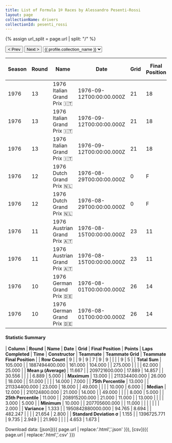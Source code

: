 ```yaml
---
title: List of Formula 1® Races by Alessandro Pesenti-Rossi
layout: page
collectionName: drivers
collectionId: pesenti_rossi
---
```


{% assign url_split = page.url | split: "/" %}
<div id="collection-navigation">
<button onclick="selector.options[selector.selectedIndex-1].value && (window.location = selector.options[selector.selectedIndex-1].value);">&lt; Prev</button>
<button onclick="selector.options[selector.selectedIndex+1].value && (window.location = selector.options[selector.selectedIndex+1].value);">Next &gt;</button>
<select id="selector" onchange="this.options[this.selectedIndex].value && (window.location = this.options[this.selectedIndex].value);">
  {% for collectionId in site.data[page.collectionName].refs %}
    {% if collectionId == page.collectionId %}
      {% assign selected = "selected" %}
    {% else %}
      {% assign selected = "" %}
    {% endif %}
    {% assign profile = site.data[page.collectionName][collectionId].profile %}
    <option value="/f1/{{ page.collectionName }}/{{ collectionId }}/{{ url_split[4] }}" {{ selected }}>{{ profile.collection_name }}</option>
  {% endfor %}
</select>
</div>

| Season | Round | Name | Date | Grid | Final Position | Points | Laps Completed | Time | Constructor | Teammate | Teammate Grid | Teammate Final Position |
|--|--|--|--|--|--|--|--|--|--|--|--|--|
| 1976 | 13 | 1976 Italian Grand Prix 🇮🇹 | 1976-09-12T00:00:00.000Z | 21 | 18 | 0.0 | 49 |   | Tyrrell 🇬🇧 | [Jody Scheckter 🇿🇦](/f1/drivers/scheckter) | 2 | 5 |
| 1976 | 13 | 1976 Italian Grand Prix 🇮🇹 | 1976-09-12T00:00:00.000Z | 21 | 18 | 0.0 | 49 |   | Tyrrell 🇬🇧 | [Patrick Depailler 🇫🇷](/f1/drivers/depailler) | 4 | 6 |
| 1976 | 13 | 1976 Italian Grand Prix 🇮🇹 | 1976-09-12T00:00:00.000Z | 21 | 18 | 0.0 | 49 |   | Tyrrell 🇬🇧 | [Otto Stuppacher 🇦🇹](/f1/drivers/stuppacher) | 0 | W |
| 1976 | 12 | 1976 Dutch Grand Prix 🇳🇱 | 1976-08-29T00:00:00.000Z | 0 | F | 0.0 | 0 |   | Tyrrell 🇬🇧 | [Jody Scheckter 🇿🇦](/f1/drivers/scheckter) | 8 | 5 |
| 1976 | 12 | 1976 Dutch Grand Prix 🇳🇱 | 1976-08-29T00:00:00.000Z | 0 | F | 0.0 | 0 |   | Tyrrell 🇬🇧 | [Patrick Depailler 🇫🇷](/f1/drivers/depailler) | 14 | 7 |
| 1976 | 11 | 1976 Austrian Grand Prix 🇦🇹 | 1976-08-15T00:00:00.000Z | 23 | 11 | 0.0 | 51 |   | Tyrrell 🇬🇧 | [Patrick Depailler 🇫🇷](/f1/drivers/depailler) | 13 | R |
| 1976 | 11 | 1976 Austrian Grand Prix 🇦🇹 | 1976-08-15T00:00:00.000Z | 23 | 11 | 0.0 | 51 |   | Tyrrell 🇬🇧 | [Jody Scheckter 🇿🇦](/f1/drivers/scheckter) | 10 | R |
| 1976 | 10 | 1976 German Grand Prix 🇩🇪 | 1976-08-01T00:00:00.000Z | 26 | 14 | 0.0 | 13 |   | Tyrrell 🇬🇧 | [Jody Scheckter 🇿🇦](/f1/drivers/scheckter) | 8 | 2 |
| 1976 | 10 | 1976 German Grand Prix 🇩🇪 | 1976-08-01T00:00:00.000Z | 26 | 14 | 0.0 | 13 |   | Tyrrell 🇬🇧 | [Patrick Depailler 🇫🇷](/f1/drivers/depailler) | 3 | R |

#### Statistic Summary

| **Column** | **Round** | **Name** | **Date** | **Grid** | **Final Position** | **Points** | **Laps Completed** | **Time** | **Constructor** | **Teammate** | **Teammate Grid** | **Teammate Final Position** |
| **Row Count** | 9 |  | 9 | 9 | 7 | 9 | 9 |  |  |  | 9 | 5 |
| **Total Sum** | 105.000 |  | 1887494400.000 | 161.000 | 104.000 |  | 275.000 |  |  |  | 62.000 | 25.000 |
| **Mean μ (Average)** | 11.667 |  | 209721600.000 | 17.889 | 14.857 |  | 30.556 |  |  |  | 6.889 | 5.000 |
| **Maximum** | 13.000 |  | 211334400.000 | 26.000 | 18.000 |  | 51.000 |  |  |  | 14.000 | 7.000 |
| **75th Percentile** | 13.000 |  | 211334400.000 | 23.000 | 18.000 |  | 49.000 |  |  |  | 10.000 | 6.000 |
| **Median** | 12.000 |  | 210124800.000 | 21.000 | 14.000 |  | 49.000 |  |  |  | 8.000 | 5.000 |
| **25th Percentile** | 11.000 |  | 208915200.000 | 21.000 | 11.000 |  | 13.000 |  |  |  | 3.000 | 5.000 |
| **Minimum** | 10.000 |  | 207705600.000 |  | 11.000 |  |  |  |  |  |  | 2.000 |
| **Variance** | 1.333 |  | 1950842880000.000 | 94.765 | 8.694 |  | 482.247 |  |  |  | 21.654 | 2.800 |
| **Standard Deviation σ** | 1.155 |  | 1396725.771 | 9.735 | 2.949 |  | 21.960 |  |  |  | 4.653 | 1.673 |

Download data: [json]({{ page.url | replace:'.html','.json' }}), [csv]({{ page.url | replace:'.html','.csv' }})
